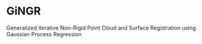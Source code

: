 # GiNGR
Generalized iterative Non-Rigid Point Cloud and Surface Registration using Gaussian Process Regression
